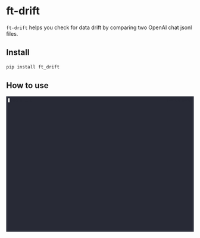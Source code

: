 # ft-drift


<!-- WARNING: THIS FILE WAS AUTOGENERATED! DO NOT EDIT! -->

`ft-drift` helps you check for data drift by comparing two OpenAI chat
jsonl files.

## Install

``` sh
pip install ft_drift
```

## How to use

![](first.gif)
